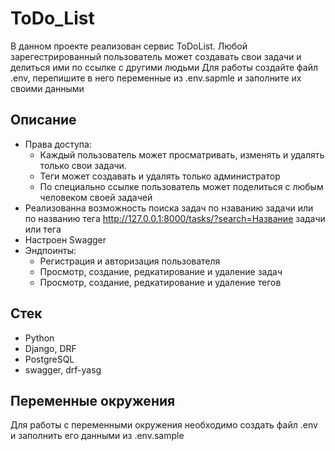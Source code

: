 # ToDo_List
В данном проекте реализован сервис ToDoList. 
Любой зарегестрированный пользователь может создавать свои задачи и делиться ими по ссылке с другими людьми
Для работы создайте файл .env, перепишите в него переменные из .env.sapmle и заполните их своими данными

## Описание
* Права доступа:
    * Каждый пользователь может просматривать, изменять и удалять только свои задачи.
    * Теги может создавать и удалять только администратор
    * По специально ссылке пользователь может поделиться с любым человеком своей задачей
* Реализованна возможность поиска задач по нзаванию задачи или по названию тега http://127.0.0.1:8000/tasks/?search=Название задачи или тега
* Настроен Swagger
* Эндпоинты:
  * Регистрация и авторизация пользователя
  * Просмотр, создание, редкатирование и удаление задач
  * Просмотр, создание, редкатирование и удаление тегов
## Стек
* Python
* Django, DRF
* PostgreSQL
* swagger, drf-yasg

## Переменные окружения
Для работы с переменными окружения необходимо создать файл .env и заполнить его данными из .env.sample


